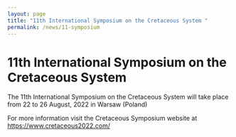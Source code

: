 ```yaml
---
layout: page
title: "11th International Symposium on the Cretaceous System "
permalink: /news/11-symposium
---
```

# 11th International Symposium on the Cretaceous System

The 11th International Symposium on the Cretaceous System will take place from 22 to 26 August, 2022 in Warsaw (Poland)

For more information visit the Cretaceous Symposium website at <https://www.cretaceous2022.com/>
